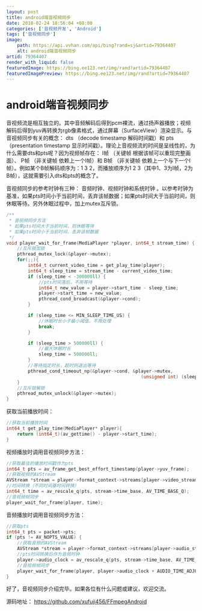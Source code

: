 ```yaml
---
layout: post
title: android端音视频同步
date: 2018-02-24 18:56:04 +08:00
categories: ['音视频开发', 'Android']
tags: ['音视频同步']
image:
    path: https://api.vvhan.com/api/bing?rand=sj&artid=79364407
    alt: android端音视频同步
artid: 79364407
render_with_liquid: false
featuredImage: https://bing.ee123.net/img/rand?artid=79364407
featuredImagePreview: https://bing.ee123.net/img/rand?artid=79364407
---
```


# android端音视频同步

音视频流是相互独立的。其中音频解码后得到pcm裸流，通过扬声器播放；视频解码后得到yuv再转换为rgb像素格式，通过屏幕（SurfaceView）渲染显示。与音视频同步有关的概念：
dts
（decode timestamp 解码时间戳）和
pts
（presentation timestamp 显示时间戳）。理论上音视频流的时间是呈线性的，为什么需要dts和pts呢？因为视频帧存在：
I帧
（关键帧 根据该帧可以重现完整画面）、
P帧
（非关键帧 依赖上一个I帧）和
B帧
（非关键帧 依赖上一个与下一个I帧）。例如某个B帧解码顺序为：1 3 2，而播放顺序为1 2 3（其中1、3为I帧，2为B帧），这就需要引入dts和pts的概念了。

音视频同步的参考时钟有三种：
音频时钟、视频时钟和系统时钟
。以参考时钟为基准，如果pts时间小于当前时间，丢弃该帧数据；如果pts时间大于当前时间，则休眠等待。另外休眠过程中，加上mutex互斥锁。

```cpp
/**
 * 音视频同步方法
 * 如果pts时间大于当前时间，则休眠等待
 * 如果pts时间小于当前时间，丢弃该帧数据
 */
void player_wait_for_frame(MediaPlayer *player, int64_t stream_time) {
    //互斥锁加锁
    pthread_mutex_lock(&player->mutex);
    for(;;){
        int64_t current_video_time = get_play_time(player);
        int64_t sleep_time = stream_time - current_video_time;
        if (sleep_time < -300000ll) {
            //pts时间落后，不用等待
            int64_t new_value = player->start_time - sleep_time;
            player->start_time = new_value;
            pthread_cond_broadcast(&player->cond);
        }

        if (sleep_time <= MIN_SLEEP_TIME_US) {
            //休眠时长小于最小阈值，不用处理
            break;
        }

        if (sleep_time > 500000ll) {
            //最大休眠时长
            sleep_time = 500000ll;
        }
        //等待指定时长，超时则退出等待
        pthread_cond_timeout_np(&player->cond, &player->mutex,
                                                  (unsigned int) (sleep_time / 1000ll));
    }
    //互斥锁解锁
    pthread_mutex_unlock(&player->mutex);
}
```

获取当前播放时间：

```cpp
//获取当前播放时间
int64_t get_play_time(MediaPlayer* player){
    return (int64_t)(av_gettime() - player->start_time);
}
```

视频播放时调用音视频同步方法：

```cpp
//获取最佳的播放时间戳作为pts
int64_t pts = av_frame_get_best_effort_timestamp(player->yuv_frame);
//获取视频的AVStream
AVStream *stream = player->format_context->streams[player->video_stream_index];
//时间转换（不同时间基时间转换）
int64_t time = av_rescale_q(pts, stream->time_base, AV_TIME_BASE_Q);
//音视频帧同步
player_wait_for_frame(player, time);
```

音频播放时调用音视频同步方法：

```cpp
//获取pts
int64_t pts = packet->pts;
if (pts != AV_NOPTS_VALUE) {
    //获取音频的AVStream
    AVStream *stream = player->format_context->streams[player->audio_stream_index];
    //pts时间转换后作为音频时钟
    player->audio_clock = av_rescale_q(pts, stream->time_base, AV_TIME_BASE_Q);
    //音视频帧同步
    player_wait_for_frame(player, player->audio_clock + AUDIO_TIME_ADJUST_US);
}
```

好了，音视频同步介绍完毕。如果各位有什么问题或建议，欢迎交流。
  
源码地址：
<https://github.com/xufuji456/FFmpegAndroid>